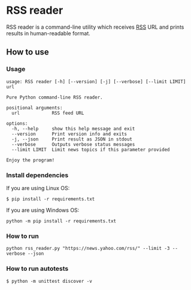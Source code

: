 # RSS reader

RSS reader is a command-line utility which receives [RSS](https://en.wikipedia.org/wiki/RSS) URL and prints results in
human-readable format.

## How to use

### Usage

```
usage: RSS reader [-h] [--version] [-j] [--verbose] [--limit LIMIT] url

Pure Python command-line RSS reader.

positional arguments:
  url            RSS feed URL

options:
  -h, --help     show this help message and exit
  --version      Print version info and exits
  -j, --json     Print result as JSON in stdout
  --verbose      Outputs verbose status messages
  --limit LIMIT  Limit news topics if this parameter provided

Enjoy the program!
```

### Install dependencies

If you are using Linux OS:

```
$ pip install -r requirements.txt
```

If you are using Windows OS:

```
python -m pip install -r requirements.txt
```

### How to run

```
python rss_reader.py "https://news.yahoo.com/rss/" --limit -3 --verbose --json
```

### How to run autotests

```
$ python -m unittest discover -v
```

